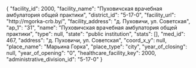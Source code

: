 {
    "facility_id": 2000,
    "facility_name": "Пуховичская врачебная амбулатория общей практики",
    "district_id": "5-17-0",
    "facility_url": "http:\/\/mgorka-crb.by\/",
    "facility_address": "д. Пуховичи, ул. Советская",
    "ap_1": "31",
    "name": "Пуховичская врачебная амбулатория общей практики",
    "type": null,
    "state": "public institution",
    "stats": [],
    "med_id": 467,
    "address": "д. Пуховичи, ул. Советская",
    "coord_x_y": null,
    "place_name": "Марьина Горка",
    "place_type": "city",
    "year_of_closing": null,
    "year_of_opening": "0",
    "healthcare_facility_key": 2000,
    "administrative_division_id": "5-17-0"
}